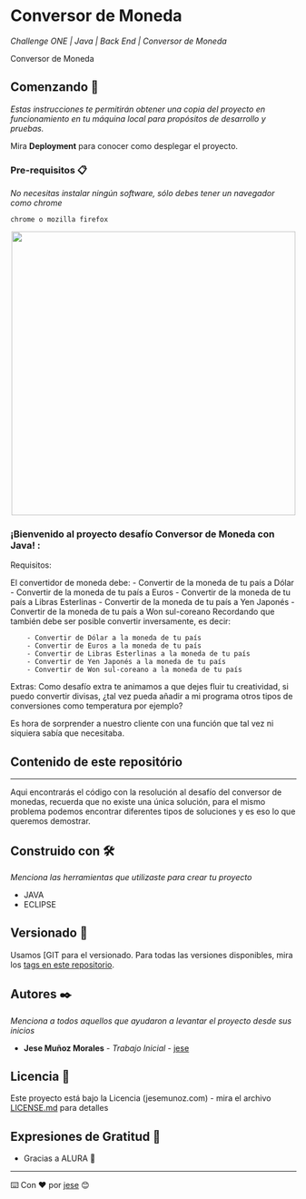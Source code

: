 # Conversor de Moneda

_Challenge ONE | Java | Back End | Conversor de Moneda_

Conversor de Moneda

## Comenzando 🚀

_Estas instrucciones te permitirán obtener una copia del proyecto en funcionamiento en tu máquina local para propósitos de desarrollo y pruebas._

Mira **Deployment** para conocer como desplegar el proyecto.


### Pre-requisitos 📋

_No necesitas instalar ningún software, sólo debes tener un navegador como chrome_

```
chrome o mozilla firefox
```

<p align="center" >
     <img width="500" heigth="300" src="https://user-images.githubusercontent.com/91544872/163816727-d48d3cdc-1cd8-445a-8b1c-90ed35431805.png">
</p>

### ¡Bienvenido al proyecto desafío Conversor de Moneda con Java! :

Requisitos:

El convertidor de moneda debe:
      - Convertir de la moneda de tu país a Dólar
      - Convertir de la moneda de tu país  a Euros
      - Convertir de la moneda de tu país  a Libras Esterlinas
      - Convertir de la moneda de tu país  a Yen Japonés
      - Convertir de la moneda de tu país  a Won sul-coreano
Recordando que también debe ser posible convertir inversamente, es decir:

        - Convertir de Dólar a la moneda de tu país
        - Convertir de Euros a la moneda de tu país
        - Convertir de Libras Esterlinas a la moneda de tu país
        - Convertir de Yen Japonés a la moneda de tu país
        - Convertir de Won sul-coreano a la moneda de tu país
Extras:
Como desafío extra te animamos a que dejes fluir tu creatividad, si puedo convertir divisas, ¿tal vez pueda añadir a mi programa otros tipos de conversiones como temperatura por ejemplo?

Es hora de sorprender a nuestro cliente con una función que tal vez ni siquiera sabía que necesitaba.

## Contenido de este repositório
---

Aqui encontrarás el código con la resolución al desafío del conversor de monedas, recuerda que no existe una única solución, para el mismo problema podemos encontrar diferentes tipos de soluciones y es eso lo que queremos demostrar.

## Construido con 🛠️

_Menciona las herramientas que utilizaste para crear tu proyecto_

* JAVA
* ECLIPSE

## Versionado 📌

Usamos [GIT para el versionado. Para todas las versiones disponibles, mira los [tags en este repositorio](https://github.com/jesemunoz/challenge_encriptador).

## Autores ✒️

_Menciona a todos aquellos que ayudaron a levantar el proyecto desde sus inicios_

* **Jese Muñoz Morales** - *Trabajo Inicial* - [jese](https://github.com/jesemunoz)


## Licencia 📄

Este proyecto está bajo la Licencia (jesemunoz.com) - mira el archivo [LICENSE.md](LICENSE.md) para detalles

## Expresiones de Gratitud 🎁

* Gracias a ALURA 📢

---
⌨️ Con ❤️ por [jese](https://github.com/jesemunoz) 😊

